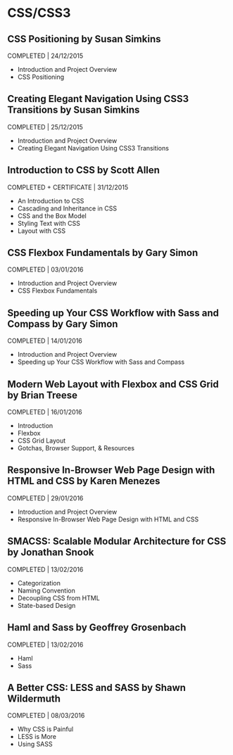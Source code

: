 # CSS/CSS3

## CSS Positioning by Susan Simkins
COMPLETED | 24/12/2015

- Introduction and Project Overview
- CSS Positioning

## Creating Elegant Navigation Using CSS3 Transitions by Susan Simkins
COMPLETED | 25/12/2015

- Introduction and Project Overview
- Creating Elegant Navigation Using CSS3 Transitions

## Introduction to CSS by Scott Allen
COMPLETED + CERTIFICATE | 31/12/2015

- An Introduction to CSS
- Cascading and Inheritance in CSS
- CSS and the Box Model
- Styling Text with CSS
- Layout with CSS

## CSS Flexbox Fundamentals by Gary Simon
COMPLETED | 03/01/2016

- Introduction and Project Overview
- CSS Flexbox Fundamentals

## Speeding up Your CSS Workflow with Sass and Compass by Gary Simon
COMPLETED | 14/01/2016

- Introduction and Project Overview
- Speeding up Your CSS Workflow with Sass and Compass

## Modern Web Layout with Flexbox and CSS Grid by Brian Treese
COMPLETED | 16/01/2016

- Introduction
- Flexbox
- CSS Grid Layout
- Gotchas, Browser Support, & Resources

## Responsive In-Browser Web Page Design with HTML and CSS by Karen Menezes
COMPLETED | 29/01/2016

- Introduction and Project Overview
- Responsive In-Browser Web Page Design with HTML and CSS

## SMACSS: Scalable Modular Architecture for CSS by Jonathan Snook
COMPLETED | 13/02/2016

- Categorization
- Naming Convention
- Decoupling CSS from HTML
- State-based Design

## Haml and Sass by Geoffrey Grosenbach
COMPLETED | 13/02/2016

- Haml
- Sass

## A Better CSS: LESS and SASS by Shawn Wildermuth
COMPLETED | 08/03/2016

- Why CSS is Painful
- LESS is More
- Using SASS
